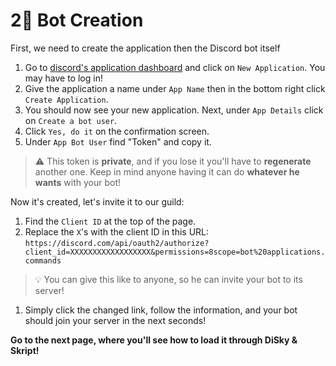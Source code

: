 # 2⃣ Bot Creation

First, we need to create the application then the Discord bot itself

1. Go to [discord's application dashboard](https://discordapp.com/developers/applications/me) and click on `New Application`. You may have to log in!
2. Give the application a name under `App Name` then in the bottom right click `Create Application`.
3. You should now see your new application. Next, under `App Details` click on `Create a bot user`.
4. Click `Yes, do it` on the confirmation screen.
5. Under `App Bot User` find "Token" and copy it.

> :warning: This token is **private**, and if you lose it you'll have to **regenerate** another one. Keep in mind anyone having it can do **whatever he wants** with your bot!

Now it's created, let's invite it to our guild:

1. Find the `Client ID` at the top of the page.
2. Replace the `X`'s with the client ID in this URL: `https://discord.com/api/oauth2/authorize?client_id=XXXXXXXXXXXXXXXXXX&permissions=8scope=bot%20applications.commands`

> :bulb: You can give this like to anyone, so he can invite your bot to its server!

1. Simply click the changed link, follow the information, and your bot should join your server in the next seconds!

**Go to the next page, where you'll see how to load it through DiSky & Skript!**
